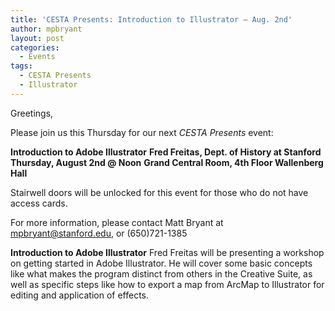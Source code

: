 ```yaml
---
title: 'CESTA Presents: Introduction to Illustrator – Aug. 2nd'
author: mpbryant
layout: post
categories:
  - Events
tags:
  - CESTA Presents
  - Illustrator
---
```

Greetings,

Please join us this Thursday for our next *CESTA Presents* event:

**Introduction to Adobe Illustrator**
**Fred Freitas, Dept. of History at Stanford**
**Thursday, August 2nd @ Noon**
**Grand Central Room, 4th Floor Wallenberg Hall**

Stairwell doors will be unlocked for this event for those who do not have access cards.

For more information, please contact Matt Bryant at mpbryant@stanford.edu, or (650)721-1385

**Introduction to Adobe Illustrator**
Fred Freitas will be presenting a workshop on getting started in Adobe Illustrator. He will cover some basic concepts like what makes the program distinct from others in the Creative Suite, as well as specific steps like how to export a map from ArcMap to Illustrator for editing and application of effects.
